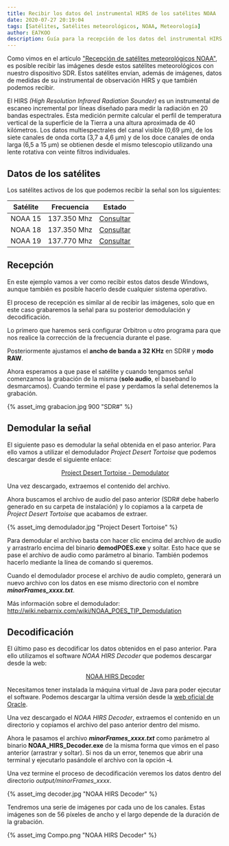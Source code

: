 ```yaml
---
title: Recibir los datos del instrumental HIRS de los satélites NOAA
date: 2020-07-27 20:19:04
tags: [Satélites, Satélites meteorológicos, NOAA, Meteorología]
author: EA7KOO
description: Guía para la recepción de los datos del instrumental HIRS de los satélites NOAA.
---
```


Como vimos en el artículo ["Recepción de satélites meteorológicos NOAA"](/recepcion-satelites-meteorologicos-NOAA/), es posible recibir las imágenes desde estos satélites meteorológicos con nuestro dispositivo SDR. Estos satélites envían, además de imágenes, datos de medidas de su instrumental de observación HIRS y que también podemos recibir.

El HIRS _(High Resolution Infrared Radiation Sounder)_ es un instrumental de escaneo incremental por líneas diseñado para medir la radiación en 20 bandas espectrales. Esta medición permite calcular el perfil de temperatura vertical de la superficie de la Tierra a una altura aproximada de 40 kilómetros.
Los datos multiespectrales del canal visible (0,69 µm), de los siete canales de onda corta (3,7 a 4,6 µm) y de los doce canales de onda larga (6,5 a 15 µm) se obtienen desde el mismo telescopio utilizando una lente rotativa con veinte filtros individuales.

<!-- more -->

## Datos de los satélites

Los satélites activos de los que podemos recibir la señal son los siguientes:

| Satélite | Frecuencia  | Estado |
| -------- | ----------- | -------|
| NOAA 15  | 137.350 Mhz | [Consultar](https://www.ospo.noaa.gov/Operations/POES/NOAA15/hirs.html) |
| NOAA 18  | 137.350 Mhz | [Consultar](https://www.ospo.noaa.gov/Operations/POES/NOAA18/hirs.html) |
| NOAA 19  | 137.770 Mhz | [Consultar](https://www.ospo.noaa.gov/Operations/POES/NOAA19/hirs.html) |


## Recepción

En este ejemplo vamos a ver como recibir estos datos desde Windows, aunque también es posible hacerlo desde cualquier sistema operativo.

El proceso de recepción es similar al de recibir las imágenes, solo que en este caso grabaremos la señal para su posterior demodulación y decodificación.

Lo primero que haremos será configurar Orbitron u otro programa para que nos realice la corrección de la frecuencia durante el pase.

Posteriormente ajustamos el **ancho de banda a 32 KHz** en SDR# y **modo RAW**.

Ahora esperamos a que pase el satélite y cuando tengamos señal comenzamos la grabación de la misma (**solo audio**, el baseband lo desmarcamos). Cuando termine el pase y perdamos la señal detenemos la grabación.

{% asset_img grabacion.jpg 900 "SDR#" %}


## Demodular la señal

El siguiente paso es demodular la señal obtenida en el paso anterior. Para ello vamos a utilizar el demodulador _Project Desert Tortoise_ que podemos descargar desde el siguiente enlace:

[<center>Project Desert Tortoise - Demodulator</center>](https://github.com/nebarnix/Project-Desert-Tortoise/archive/master.zip)

Una vez descargado, extraemos el contenido del archivo.

Ahora buscamos el archivo de audio del paso anterior (SDR# debe haberlo generado en su carpeta de instalación) y lo copiamos a la carpeta de _Project Desert Tortoise_ que acabamos de extraer.

{% asset_img demodulador.jpg "Project Desert Tortoise" %}

Para demodular el archivo basta con hacer clic encima del archivo de audio y arrastrarlo encima del binario **demodPOES.exe** y soltar. Esto hace que se pase el archivo de audio como parámetro al binario. También podemos hacerlo mediante la línea de comando si queremos.

Cuando el demodulador procese el archivo de audio completo, generará un nuevo archivo con los datos en ese mismo directorio con el nombre **_minorFrames_xxxx.txt_**.


Más información sobre el demodulador: http://wiki.nebarnix.com/wiki/NOAA_POES_TIP_Demodulation


## Decodificación

El último paso es decodificar los datos obtenidos en el paso anterior. Para ello utilizamos el software _NOAA HIRS Decoder_ que podemos descargar desde la web:

[<center>NOAA HIRS Decoder</center>](https://noaa_hirs_decoder.surge.sh/download.html)

Necesitamos tener instalada la máquina virtual de Java para poder ejecutar el software. Podemos descargar la ultima versión desde la [web oficial de Oracle](https://www.java.com/es/download/).

Una vez descargado el _NOAA HIRS Decoder_, extraemos el contenido en un directorio y copiamos el archivo del paso anterior dentro del mismo.

Ahora le pasamos el archivo **_minorFrames_xxxx.txt_** como parámetro al binario **NOAA_HIRS_Decoder.exe** de la misma forma que vimos en el paso anterior (arrastrar y soltar). Si nos da un error, tenemos que abrir una terminal y ejecutarlo pasándole el archivo con la opción **-i**.

Una vez termine el proceso de decodificación veremos los datos dentro del directorio _output/minorFrames_xxxx_.

{% asset_img decoder.jpg "NOAA HIRS Decoder" %}

Tendremos una serie de imágenes por cada uno de los canales. Estas imágenes son de 56 píxeles de ancho y el largo depende de la duración de la grabación.

{% asset_img Compo.png "NOAA HIRS Decoder" %}
